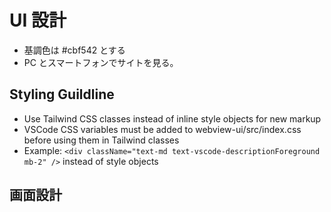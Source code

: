 # UI 設計

- 基調色は #cbf542 とする
- PC とスマートフォンでサイトを見る。

## Styling Guildline

- Use Tailwind CSS classes instead of inline style objects for new markup
- VSCode CSS variables must be added to webview-ui/src/index.css before using them in Tailwind classes
- Example: `<div className="text-md text-vscode-descriptionForeground mb-2" />` instead of style objects

## 画面設計

